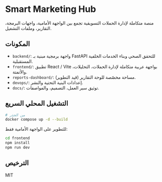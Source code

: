 # Smart Marketing Hub

منصة متكاملة لإدارة الحملات التسويقية تجمع بين الواجهة الأمامية، واجهات البرمجة، التقارير، وملفات التشغيل.

## المكونات
- `backend/`: واجهة برمجية مبنية بـ FastAPI للتحقق الصحي وبناء الخدمات الخلفية المستقبلية.
- `frontend/`: تطبيق React / Vite بواجهة عربية متكاملة لإدارة الحملات، التحليلات، والأتمتة.
- `reports-dashboard/`: مساحة مخصّصة للوحة التقارير (قيد التطوير).
- `devops/`: إعدادات البنية التحتية والنشر.
- `docs/`: توثيق سير العمل، التصميم، والمواصفات.

## التشغيل المحلي السريع
```bash
# من الجذر
docker compose up -d --build
```

للتطوير على الواجهة الأمامية فقط:
```bash
cd frontend
npm install
npm run dev
```

## الترخيص
MIT
